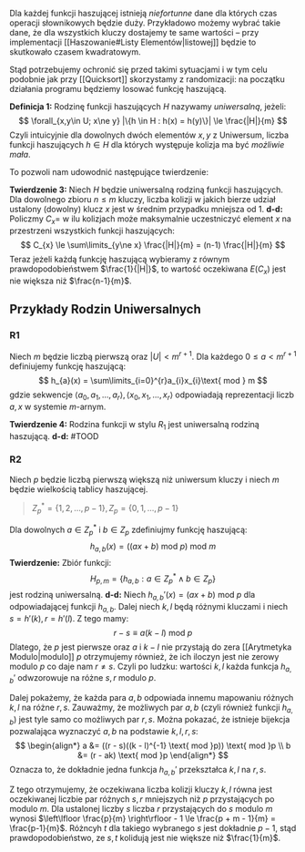 Dla każdej funkcji haszującej istnieją *niefortunne* dane dla których czas operacji słownikowych będzie duży. Przykładowo możemy wybrać takie dane, że dla wszystkich kluczy dostajemy te same wartości – przy implementacji [[Haszowanie#Listy Elementów|listowej]] będzie to skutkowało czasem kwadratowym.

Stąd potrzebujemy ochronić się przed takimi sytuacjami i w tym celu podobnie jak przy [[Quicksort]] skorzystamy z randomizacji: na początku działania programu będziemy losować funkcję haszującą.

**Definicja 1:**
Rodzinę funkcji haszujących $H$ nazywamy *uniwersalną*, jeżeli:
$$
\forall_{x,y\in U; x\ne y} |\{h \in H : h(x) = h(y)\}| \le \frac{|H|}{m}
$$
Czyli intuicyjnie dla dowolnych dwóch elementów $x,y$ z Uniwersum, liczba funkcji haszujących $h\in H$ dla których występuje kolizja ma być *możliwie mała*.

To pozwoli nam udowodnić następujące twierdzenie:

**Twierdzenie 3:**
Niech $H$ będzie uniwersalną rodziną funkcji haszujących. Dla dowolnego zbioru $n \le m$ kluczy, liczba kolizji w jakich bierze udział ustalony (dowolny) klucz $x$ jest w średnim przypadku mniejsza od $1$.
**d-d:**
Policzmy $C_{x} =$ w ilu kolizjach może maksymalnie uczestniczyć element $x$ na przestrzeni wszystkich funkcji haszujących:
$$
C_{x} \le \sum\limits_{y\ne x} \frac{|H|}{m} = (n-1) \frac{|H|}{m}
$$
Teraz jeżeli każdą funkcję haszującą wybieramy z równym prawdopodobieństwem $\frac{1}{|H|}$, to wartość oczekiwana $E(C_{x})$ jest nie większa niż $\frac{n-1}{m}$.

## Przykłady Rodzin Uniwersalnych

### R1

Niech $m$ będzie liczbą pierwszą oraz $|U| < m^{r+1}$. Dla każdego $0 \le a < m^{r+1}$ definiujemy funkcję haszującą:
$$
h_{a}(x) = \sum\limits_{i=0}^{r}a_{i}x_{i}\text{ mod } m
$$
gdzie sekwencje $\langle a_{0}, a_{1},\dots,a_{r}\rangle, \langle x_{0},x_{1},\dots,x_{r}\rangle$ odpowiadają reprezentacji liczb $a,x$ w systemie $m$-arnym.

**Twierdzenie 4:**
Rodzina funkcji w stylu $R_{1}$ jest uniwersalną rodziną haszującą.
**d-d:**
#TOOD

### R2

Niech $p$ będzie liczbą pierwszą większą niż uniwersum kluczy i niech $m$ będzie wielkością tablicy haszującej.

> $Z_{p}^{*} = \{1,2,\dots,p-1\}, Z_{p} = \{0,1,\dots,p-1\}$

Dla dowolnych $a\in Z_{p}^{*}$ i $b\in Z_{p}$ zdefiniujmy funkcję haszującą:
$$
h_{a,b}(x) = ((ax + b)\text{ mod } p) \text{ mod }m
$$
**Twierdzenie:**
Zbiór funkcji:
$$
H_{p,m} = \{h_{a,b} : a\in Z_{p}^{*} \land b \in Z_{p}\}
$$
jest rodziną uniwersalną.
**d-d:**
Niech $h_{a,b}'(x) = (ax + b)\text{ mod } p$ dla odpowiadającej funkcji $h_{a,b}$. Dalej niech $k,l$ będą różnymi kluczami i niech $s = h'(k), r = h'(l)$. 
Z tego mamy:
$$
r - s \equiv a(k - l) \text{ mod } p
$$
Dlatego, że $p$ jest pierwsze oraz $a$ i $k - l$ nie przystają do zera [[Arytmetyka Modulo|modulo]] $p$ otrzymujemy również, że ich iloczyn jest nie zerowy modulo $p$ co daje nam $r \ne s$.
Czyli po ludzku: wartości $k,l$ każda funkcja $h_{a,b}'$ odwzorowuje na różne $s,r$ modulo $p$.

Dalej pokażemy, że każda para $a,b$ odpowiada innemu mapowaniu różnych $k,l$ na różne $r,s$.
Zauważmy, że możliwych par $a,b$ (czyli również funkcji $h_{a,b}$) jest tyle samo co możliwych par $r,s$. Można pokazać, że istnieje bijekcja pozwalająca wyznaczyć $a,b$ na podstawie $k,l,r,s$:
$$
\begin{align*}
a &= ((r - s)((k - l)^{-1} \text{ mod }p)) \text{ mod }p \\
b &= (r - ak) \text{ mod }p
\end{align*}
$$
Oznacza to, że dokładnie jedna funkcja $h_{a,b}'$ przekształca $k,l$ na $r,s$.

Z tego otrzymujemy, że oczekiwana liczba kolizji kluczy $k, l$ równa jest oczekiwanej liczbie par różnych $s,r$ mniejszych niż $p$ przystających po modulo $m$.
Dla ustalonej liczby $s$ liczba $r$ przystających do $s$ modulo $m$ wynosi $\left\lfloor  \frac{p}{m}  \right\rfloor - 1 \le \frac{p + m - 1}{m} = \frac{p-1}{m}$.
Różncyh $t$ dla takiego wybranego $s$ jest dokładnie $p-1$, stąd prawdopodobieństwo, ze $s,t$ kolidują jest nie większe niż $\frac{1}{m}$.

